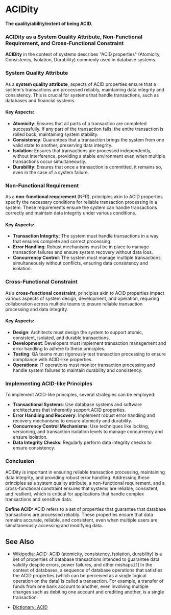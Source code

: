 # ACIDity

**The quality/ability/extent of being ACID.**

<span data-chatgpt-prompt="ACIDity (atomicity, consistency, isolation, durability) + template">

### ACIDity as a System Quality Attribute, Non-Functional Requirement, and Cross-Functional Constraint

**ACIDity** in the context of systems describes "ACID properties" (Atomicity, Consistency, Isolation, Durability) commonly used in database systems.

### System Quality Attribute

As a **system quality attribute**, aspects of ACID properties ensure that a system's transactions are processed reliably, maintaining data integrity and consistency. This is crucial for systems that handle transactions, such as databases and financial systems.

#### Key Aspects:
- **Atomicity**: Ensures that all parts of a transaction are completed successfully. If any part of the transaction fails, the entire transaction is rolled back, maintaining system stability.
- **Consistency**: Guarantees that a transaction brings the system from one valid state to another, preserving data integrity.
- **Isolation**: Ensures that transactions are processed independently, without interference, providing a stable environment even when multiple transactions occur simultaneously.
- **Durability**: Ensures that once a transaction is committed, it remains so, even in the case of a system failure.

### Non-Functional Requirement

As a **non-functional requirement** (NFR), principles akin to ACID properties specify the necessary conditions for reliable transaction processing in a system. These requirements ensure the system can handle transactions correctly and maintain data integrity under various conditions.

#### Key Aspects:
- **Transaction Integrity**: The system must handle transactions in a way that ensures complete and correct processing.
- **Error Handling**: Robust mechanisms must be in place to manage transaction failures and ensure system recovery without data loss.
- **Concurrency Control**: The system must manage multiple transactions simultaneously without conflicts, ensuring data consistency and isolation.

### Cross-Functional Constraint

As a **cross-functional constraint**, principles akin to ACID properties impact various aspects of system design, development, and operation, requiring collaboration across multiple teams to ensure reliable transaction processing and data integrity.

#### Key Aspects:
- **Design**: Architects must design the system to support atomic, consistent, isolated, and durable transactions.
- **Development**: Developers must implement transaction management and error handling to adhere to these principles.
- **Testing**: QA teams must rigorously test transaction processing to ensure compliance with ACID-like properties.
- **Operations**: IT operations must monitor transaction processing and handle system failures to maintain durability and consistency.

### Implementing ACID-like Principles

To implement ACID-like principles, several strategies can be employed:
- **Transactional Systems**: Use database systems and software architectures that inherently support ACID properties.
- **Error Handling and Recovery**: Implement robust error handling and recovery mechanisms to ensure atomicity and durability.
- **Concurrency Control Mechanisms**: Use techniques like locking, versioning, and transaction isolation levels to manage concurrency and ensure isolation.
- **Data Integrity Checks**: Regularly perform data integrity checks to ensure consistency.

### Conclusion

ACIDity is important in ensuring reliable transaction processing, maintaining data integrity, and providing robust error handling. Addressing these principles as a system quality attribute, a non-functional requirement, and a cross-functional constraint ensures that systems are reliable, consistent, and resilient, which is critical for applications that handle complex transactions and sensitive data.

</span>

**Define ACID:** <span data-chatgpt-prompt="define ACID (computers and software)">ACID refers to a set of properties that guarantee that database transactions are processed reliably. These properties ensure that data remains accurate, reliable, and consistent, even when multiple users are simultaneously accessing and modifying data.</span>

## See Also

* [Wikipedia: ACID](https://wikipedia.org/wiki/ACID): ACID (atomicity, consistency, isolation, durability) is a set of properties of database transactions intended to guarantee data validity despite errors, power failures, and other mishaps.[1] In the context of databases, a sequence of database operations that satisfies the ACID properties (which can be perceived as a single logical operation on the data) is called a transaction. For example, a transfer of funds from one bank account to another, even involving multiple changes such as debiting one account and crediting another, is a single transaction. 
  
* [Dictionary: ACID](https://www.dictionary.com/browse/ACID)

